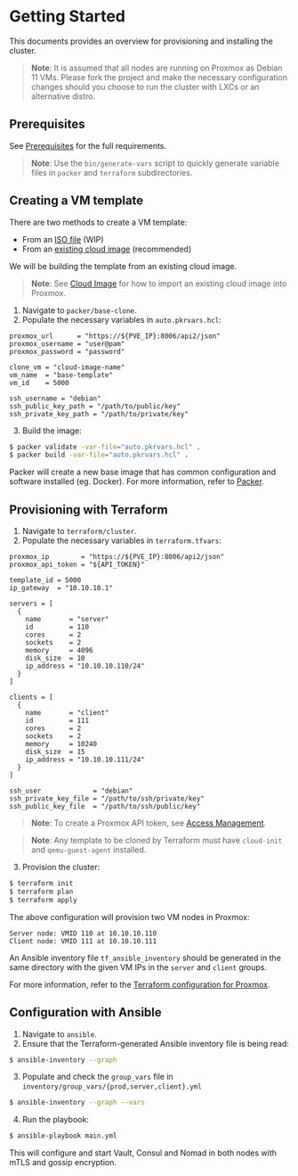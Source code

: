 # Getting Started

This documents provides an overview for provisioning and installing the cluster.

>**Note**: It is assumed that all nodes are running on Proxmox as Debian 11 VMs.
>Please fork the project and make the necessary configuration changes should you
>choose to run the cluster with LXCs or an alternative distro.

## Prerequisites

See [Prerequisites](prerequisites.md) for the full requirements.

>**Note**: Use the `bin/generate-vars` script to quickly generate variable files
>in `packer` and `terraform` subdirectories.

## Creating a VM template

There are two methods to create a VM template:

- From an [ISO file](./images/packer.md#proxmox-iso) (WIP)
- From an [existing cloud image](./images/packer.md#proxmox-clone) (recommended)

We will be building the template from an existing cloud image.

>**Note**: See [Cloud Image](images/cloud_image.md) for how to import an
>existing cloud image into Proxmox.

1. Navigate to `packer/base-clone`.
2. Populate the necessary variables in `auto.pkrvars.hcl`:

```hcl
proxmox_url      = "https://${PVE_IP}:8006/api2/json"
proxmox_username = "user@pam"
proxmox_password = "password"

clone_vm = "cloud-image-name"
vm_name  = "base-template"
vm_id    = 5000

ssh_username = "debian"
ssh_public_key_path = "/path/to/public/key"
ssh_private_key_path = "/path/to/private/key"
```

3. Build the image:

```bash
$ packer validate -var-file="auto.pkrvars.hcl" .
$ packer build -var-file="auto.pkrvars.hcl" .
```

Packer will create a new base image that has common configuration and
software installed (eg. Docker). For more information, refer to
[Packer](./images/packer.md#proxmox-clone).

## Provisioning with Terraform

1. Navigate to `terraform/cluster`.
2. Populate the necessary variables in `terraform.tfvars`:

```hcl
proxmox_ip        = "https://${PVE_IP}:8006/api2/json"
proxmox_api_token = "${API_TOKEN}"

template_id = 5000
ip_gateway  = "10.10.10.1"

servers = [
  {
    name       = "server"
    id         = 110
    cores      = 2
    sockets    = 2
    memory     = 4096
    disk_size  = 10
    ip_address = "10.10.10.110/24"
  }
]

clients = [
  {
    name       = "client"
    id         = 111
    cores      = 2
    sockets    = 2
    memory     = 10240
    disk_size  = 15
    ip_address = "10.10.10.111/24"
  }
]

ssh_user             = "debian"
ssh_private_key_file = "/path/to/ssh/private/key"
ssh_public_key_file  = "/path/to/ssh/public/key"
```

>**Note**: To create a Proxmox API token, see [Access
>Management](./terraform/proxmox.md#access-management).

>**Note**: Any template to be cloned by Terraform must have `cloud-init` and
>`qemu-guest-agent` installed.

3. Provision the cluster:

```bash
$ terraform init
$ terraform plan
$ terraform apply
```

The above configuration will provision two VM nodes in Proxmox:

```
Server node: VMID 110 at 10.10.10.110
Client node: VMID 111 at 10.10.10.111
```

An Ansible inventory file `tf_ansible_inventory` should be generated in the same
directory with the given VM IPs in the `server` and `client` groups.

For more information, refer to the [Terraform configuration for
Proxmox](terraform/proxmox.md).

## Configuration with Ansible

1. Navigate to `ansible`.
2. Ensure that the Terraform-generated Ansible inventory file is being read:

```bash
$ ansible-inventory --graph
```

3. Populate and check the `group_vars` file in
   `inventory/group_vars/{prod,server,client}.yml`

```bash
$ ansible-inventory --graph --vars
```

4. Run the playbook:

```bash
$ ansible-playbook main.yml
```

This will configure and start Vault, Consul and Nomad in both nodes with mTLS
and gossip encryption.
